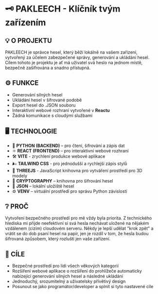 # 🗝️ PAKLEECH - Klíčník tvým zařízením

## 💡 O PROJEKTU
PAKLEECH je správce hesel, který běží lokálně na vašem zařízení, vytvořený za účelem zabezpečené správy, generování a ukládání hesel. Cílem tohoto je projektu je ať má uživatel svá heslo na jednom místě, bezpečně zašifrována a snadno přístupná.

## ⚙️ FUNKCE
- Generování silných hesel
- Ukládání hesel v šifrované podobě
- Export hesel do .JSON souboru
- Interaktivní webové rozhraní vytvořené v **Reactu**
- Žádná komunikace s cloudými službami

## 🖥️ TECHNOLOGIE
- 🐍 **PYTHON (BACKEND)** – pro čtení, šifrování a zápis dat
- ⚛️ **REACT (FRONTEND)** – pro interaktivní webové rozhraní
- 🛠️ **VITE** - zrychlení produkce webové aplikace
- 🌬️ **TAILWIND CSS** - pro jednodušší a rychlejší zápis stylů
- 📐 **THREEJS** - JavaScript knihovna pro vytváření prostředí pro 3D modely
- 🔐 **CRYPTOGRAPHY** – knihovna pro šifrování hesel
- 🧾 **JSON** – lokální uložiště hesel
- ⚙️ **VENV** – virtuální prostředí pro správu Python závislostí

## ❔ PROČ
Vytvoření bezpečného prostředí pro mě vždy byla priorita. Z technického hlediska mi přijde neefektivní si svá hesla nechávat uložené na nějakém vzdálenem (cizím) cloudovém serveru. Někdy je lepší udělat "krok zpět" a vrátit se do dob psaní hesel na papír, jen je rozdíl v tom, že hesla budou šifrovaná způsobem, který rozluští jen vaše zařízení.

## 🏁 CÍLE
- Bezpečné prostředí pro lidi všech věkových kategorií
- Rozšíření webové aplikace o rozšíření do prohlížeče automaticky nabízející generování silných hesel a následné ukládání
- Jednoduchý, srozumitelný a uživatelsky přívětivý design
- Posunout se jako programátor/developer a splnit si tyto nastavené cíle